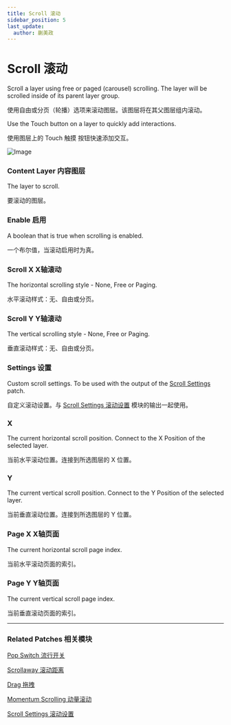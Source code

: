 ```yaml
---
title: Scroll 滚动
sidebar_position: 5
last_update:
  author: 蒯美政
---
```


# Scroll 滚动

Scroll a layer using free or paged (carousel) scrolling. The layer will be scrolled inside of its parent layer group.

使用自由或分页（轮播）选项来滚动图层。该图层将在其父图层组内滚动。

Use the Touch button on a layer to quickly add interactions.

使用图层上的 Touch 触摸 按钮快速添加交互。

![Image](./../../../static/img/docs/Interaction/scroll.png)

### Content Layer 内容图层

The layer to scroll.

要滚动的图层。

### Enable 启用

A boolean that is true when scrolling is enabled.

一个布尔值，当滚动启用时为真。

### Scroll X X轴滚动

The horizontal scrolling style - None, Free or Paging.

水平滚动样式：无、自由或分页。

### Scroll Y Y轴滚动

The vertical scrolling style - None, Free or Paging.

垂直滚动样式：无、自由或分页。

### Settings 设置

Custom scroll settings. To be used with the output of the [Scroll Settings](./Scroll%20Settings.md) patch.

自定义滚动设置。与 [Scroll Settings 滚动设置](./Scroll%20Settings.md) 模块的输出一起使用。

### X

The current horizontal scroll position. Connect to the X Position of the selected layer.

当前水平滚动位置。连接到所选图层的 X 位置。

### Y

The current vertical scroll position. Connect to the Y Position of the selected layer.

当前垂直滚动位置。连接到所选图层的 Y 位置。

### Page X X轴页面

The current horizontal scroll page index.

当前水平滚动页面的索引。

### Page Y Y轴页面

The current vertical scroll page index.

当前垂直滚动页面的索引。

------

### Related Patches 相关模块

[Pop Switch 流行开关](./Pop%20Switch.md)

[Scrollaway 滚动距离](./Scrollaway.md)

[Drag 拖拽](./Drag.md)

[Momentum Scrolling 动量滚动](./Momentum%20Scrolling.md)

[Scroll Settings 滚动设置](./Scroll%20Settings.md)

